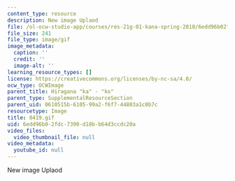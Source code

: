 ```yaml
---
content_type: resource
description: New image Uplaod
file: /ol-ocw-studio-app/courses/res-21g-01-kana-spring-2010/6edd96b02fdc7390d18bb64d3ccdc20a_0419.gif
file_size: 241
file_type: image/gif
image_metadata:
  caption: ''
  credit: ''
  image-alt: ''
learning_resource_types: []
license: https://creativecommons.org/licenses/by-nc-sa/4.0/
ocw_type: OCWImage
parent_title: Hiragana "ka" - "ko"
parent_type: SupplementalResourceSection
parent_uid: 0610515b-6105-99a2-f6f7-44803a1c0b7c
resourcetype: Image
title: 0419.gif
uid: 6edd96b0-2fdc-7390-d18b-b64d3ccdc20a
video_files:
  video_thumbnail_file: null
video_metadata:
  youtube_id: null
---
```

New image Uplaod